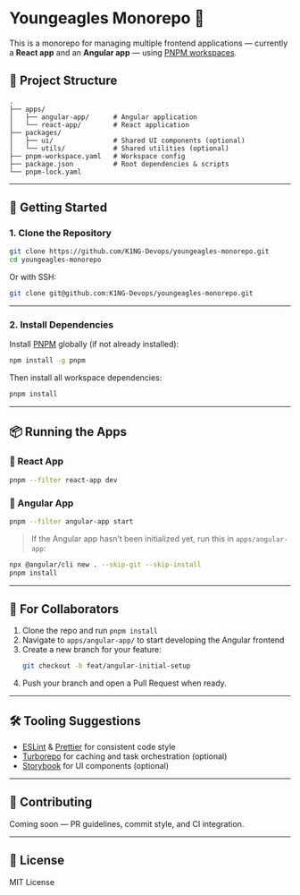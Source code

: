 # Youngeagles Monorepo 🦅

This is a monorepo for managing multiple frontend applications — currently a **React app** and an **Angular app** — using [PNPM workspaces](https://pnpm.io/workspaces).

## 📁 Project Structure

```
.
├── apps/
│   ├── angular-app/      # Angular application
│   └── react-app/        # React application
├── packages/
│   ├── ui/               # Shared UI components (optional)
│   └── utils/            # Shared utilities (optional)
├── pnpm-workspace.yaml   # Workspace config
├── package.json          # Root dependencies & scripts
└── pnpm-lock.yaml
```

---

## 🚀 Getting Started

### 1. Clone the Repository

```bash
git clone https://github.com/K1NG-Devops/youngeagles-monorepo.git
cd youngeagles-monorepo
```

Or with SSH:

```bash
git clone git@github.com:K1NG-Devops/youngeagles-monorepo.git
```

---

### 2. Install Dependencies

Install [PNPM](https://pnpm.io/installation) globally (if not already installed):

```bash
npm install -g pnpm
```

Then install all workspace dependencies:

```bash
pnpm install
```

---

## 📦 Running the Apps

### 🔹 React App

```bash
pnpm --filter react-app dev
```

### 🔵 Angular App

```bash
pnpm --filter angular-app start
```

> If the Angular app hasn’t been initialized yet, run this in `apps/angular-app`:

```bash
npx @angular/cli new . --skip-git --skip-install
pnpm install
```

---

## 👥 For Collaborators

1. Clone the repo and run `pnpm install`
2. Navigate to `apps/angular-app/` to start developing the Angular frontend
3. Create a new branch for your feature:
   ```bash
   git checkout -b feat/angular-initial-setup
   ```
4. Push your branch and open a Pull Request when ready.

---

## 🛠️ Tooling Suggestions

- [ESLint](https://eslint.org/) & [Prettier](https://prettier.io/) for consistent code style
- [Turborepo](https://turbo.build/repo) for caching and task orchestration (optional)
- [Storybook](https://storybook.js.org/) for UI components (optional)

---

## 🤝 Contributing

Coming soon — PR guidelines, commit style, and CI integration.

---

## 📜 License

MIT License

